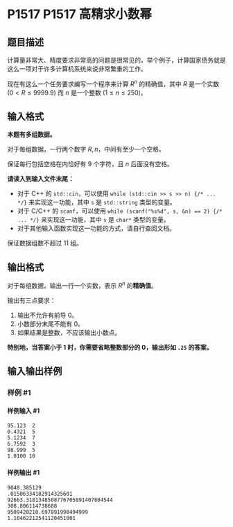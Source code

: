 # P1517 P1517 高精求小数幂

## 题目描述

计算量非常大、精度要求非常高的问题是很常见的。举个例子，计算国家债务就是这么一项对于许多计算机系统来说非常繁重的工作。

现在有这么一个任务要求编写一个程序来计算 $R^n$ 的精确值，其中 $R$ 是一个实数 $(0 < R \le 9999.9)$ 而 $n$ 是一个整数 $(1 \le n \le 250)$。

## 输入格式

**本题有多组数据。**

对于每组数据，一行两个数字 $R,n$，中间有至少一个空格。

保证每行包括空格在内恰好有 $9$ 个字符，且 $n$ 后面没有空格。

**请读入到输入文件末尾：**

- 对于 C++ 的 `std::cin`，可以使用 `while (std::cin >> s >> n) {/* ... */}` 来实现这一功能，其中 `s` 是 `std::string` 类型的变量。
- 对于 C/C++ 的 `scanf`，可以使用 `while (scanf("%s%d", s, &n) == 2) {/* ... */}` 来实现这一功能，其中 `s` 是 `char*` 类型的变量。
- 对于其他输入函数实现这一功能的方式，请自行查阅文档。

保证数据组数不超过 $11$ 组。

## 输出格式

对于每组数据，输出一行一个实数，表示 $R^n$ 的**精确值**。

输出有三点要求：

1. 输出不允许有前导 $0$。
2. 小数部分末尾不能有 $0$。
3. 如果结果是整数，不应该输出小数点。

**特别地，当答案小于 $\bm 1$ 时，你需要省略整数部分的 $\bm 0$，输出形如 `.25` 的答案。**

## 输入输出样例

### 样例 #1

#### 样例输入 #1

```
95.123  2
0.4321  5
5.1234  7
6.7592  3
98.999  5
1.0100 10
```

#### 样例输出 #1

```
9048.385129
.01506334182914325601
92663.3181348508776705891407804544
308.806114738688
9509420210.697891990494999
1.10462212541120451001
```
